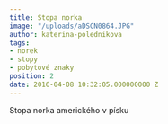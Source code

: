 ```yaml
---
title: Stopa norka
image: "/uploads/aDSCN0864.JPG"
author: katerina-polednikova
tags:
- norek
- stopy
- pobytové znaky
position: 2
date: 2016-04-08 10:32:05.000000000 Z
---
```

Stopa norka amerického v písku
